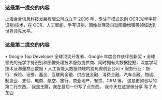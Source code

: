 ### 这是第一提交的内容

上海合合信息科技发展有限公司成立于 2006 年，专注于模式识别 OCR(光学字符识别)技术，在 OCR、人工智能、手写识别、图像处理及自动图像增强等领域达到世界领先水平。

### 这是第二提交的内容

• Google Top Developer 全球顶尖开发者、Google 年度合作伙伴创新奖
• 全球领先的光学字符识别和图像处理技术服务提供商、同时拥有大数据挖掘，深度学习技术及海量商业数据
• 人工智能大数据领域的独角兽创业公司
• 服务行业：银行、保险、证券、基金、互联网金融、供应链金融、消费金融、汽车金融、物流、制造业、支付、电商、航空、旅行、商业地产、餐饮、CRM 等。
这是史如晋写的第二行东西。
我是王腾，我在最后一行写了点东西。
我今天在这里做分享 写了点东西
